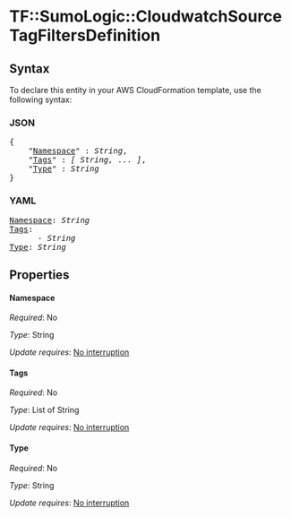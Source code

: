 # TF::SumoLogic::CloudwatchSource TagFiltersDefinition

## Syntax

To declare this entity in your AWS CloudFormation template, use the following syntax:

### JSON

<pre>
{
    "<a href="#namespace" title="Namespace">Namespace</a>" : <i>String</i>,
    "<a href="#tags" title="Tags">Tags</a>" : <i>[ String, ... ]</i>,
    "<a href="#type" title="Type">Type</a>" : <i>String</i>
}
</pre>

### YAML

<pre>
<a href="#namespace" title="Namespace">Namespace</a>: <i>String</i>
<a href="#tags" title="Tags">Tags</a>: <i>
      - String</i>
<a href="#type" title="Type">Type</a>: <i>String</i>
</pre>

## Properties

#### Namespace

_Required_: No

_Type_: String

_Update requires_: [No interruption](https://docs.aws.amazon.com/AWSCloudFormation/latest/UserGuide/using-cfn-updating-stacks-update-behaviors.html#update-no-interrupt)

#### Tags

_Required_: No

_Type_: List of String

_Update requires_: [No interruption](https://docs.aws.amazon.com/AWSCloudFormation/latest/UserGuide/using-cfn-updating-stacks-update-behaviors.html#update-no-interrupt)

#### Type

_Required_: No

_Type_: String

_Update requires_: [No interruption](https://docs.aws.amazon.com/AWSCloudFormation/latest/UserGuide/using-cfn-updating-stacks-update-behaviors.html#update-no-interrupt)

